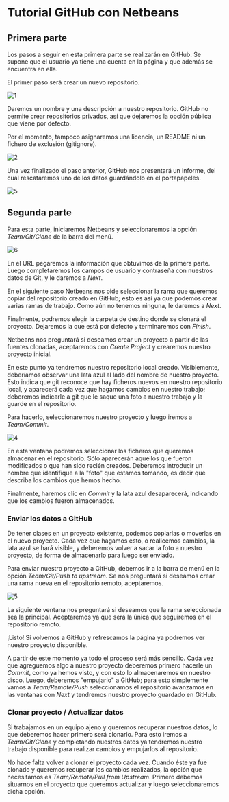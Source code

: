 # Tutorial GitHub con Netbeans

## Primera parte

Los pasos a seguir en esta primera parte se realizarán en GitHub.
Se supone que el usuario ya tiene una cuenta en la página y que
además se encuentra en ella.

El primer paso será crear un nuevo repositorio.

![1](http://imgur.com/AU6Tnz4)

Daremos un nombre y una descripción a nuestro repositorio.
GitHub no permite crear repositorios privados, así que
dejaremos la opción pública que viene por defecto.

Por el momento, tampoco asignaremos una licencia, un README
ni un fichero de exclusión (gitignore).

![2](http://imgur.com/LCbTz1O)

Una vez finalizado el paso anterior, GitHub nos presentará
un informe, del cual rescataremos uno de los datos guardándolo
en el portapapeles.

![5](http://imgur.com/BdDLq6I)

## Segunda parte

Para esta parte, iniciaremos Netbeans y seleccionaremos
la opción _Team/Git/Clone_ de la barra del menú.

![6](http://imgur.com/RHm8gRZ)

En el URL pegaremos la información que obtuvimos de la primera
parte. Luego completaremos los campos de usuario y contraseña
con nuestros datos de Git, y le daremos a _Next_.

En el siguiente paso Netbeans nos pide seleccionar la rama
que queremos copiar del repositorio creado en GitHub;
esto es así ya que podemos crear varias ramas de trabajo.
Como aún no tenemos ninguna, le daremos a _Next_.

Finalmente, podremos elegir la carpeta de destino donde
se clonará el proyecto. Dejaremos la que está por defecto y
terminaremos con _Finish_.

Netbeans nos preguntará si deseamos crear un proyecto
a partir de las fuentes clonadas, aceptaremos con
_Create Project_ y crearemos nuestro proyecto inicial.


En este punto ya tendremos nuestro repositorio local creado.
Visiblemente, deberíamos observar una lata azul al lado del
nombre de nuestro proyecto. Esto indica que git reconoce que
hay ficheros nuevos en nuestro repositorio local, y aparecerá
cada vez que hagamos cambios en nuestro trabajo; deberemos
indicarle a git que le saque una foto a nuestro trabajo y la
guarde en el repositorio.

Para hacerlo, seleccionaremos nuestro proyecto
y luego iremos a _Team/Commit_.

![4](http://imgur.com/0qBEUbS)

En esta ventana podremos seleccionar los ficheros que queremos
almacenar en el repositorio. Sólo aparecerán aquellos que fueron
modificados o que han sido recién creados. Deberemos introducir
un nombre que identifique a la "foto" que estamos tomando, es
decir que describa los cambios que hemos hecho.

Finalmente, haremos clic en _Commit_ y la lata azul desaparecerá,
indicando que los cambios fueron almacenados.

### Enviar los datos a GitHub

De tener clases en un proyecto existente, podemos copiarlas
o moverlas en el nuevo proyecto. Cada vez que hagamos esto,
o realicemos cambios, la lata azul se hará visible, y deberemos
volver a sacar la foto a nuestro proyecto, de forma de almacenarlo
para luego ser enviado.

Para enviar nuestro proyecto a GitHub, debemos ir a la barra
de menú en la opción _Team/Git/Push to upstream_. Se nos preguntará
si deseamos crear una rama nueva en el repositorio remoto, aceptaremos.

![5](http://imgur.com/Ggir7RP)

La siguiente ventana nos preguntará si deseamos que la rama
seleccionada sea la principal. Aceptaremos ya que será la única
que seguiremos en el repositorio remoto.

¡Listo! Si volvemos a GitHub y refrescamos la página
ya podremos ver nuestro proyecto disponible.

A partir de este momento ya todo el proceso será más sencillo.
Cada vez que agreguemos algo a nuestro proyecto deberemos primero
hacerle un _Commit_, como ya hemos visto, y con esto lo almacenaremos
en nuestro disco. Luego, deberemos "empujarlo" a GitHub; para esto
simplemente vamos a _Team/Remote/Push_ seleccionamos el repositorio
avanzamos en las ventanas con _Next_ y tendremos nuestro
proyecto guardado en GitHub.

### Clonar proyecto / Actualizar datos

Si trabajamos en un equipo ajeno y queremos recuperar nuestros
datos, lo que deberemos hacer primero será clonarlo. Para
esto iremos a _Team/Git/Clone_ y completando nuestros datos
ya tendremos nuestro trabajo disponible para realizar cambios
y empujarlos al repositorio.

No hace falta volver a clonar el proyecto cada vez. Cuando
éste ya fue clonado y queremos recuperar los cambios realizados,
la opción que necesitamos es _Team/Remote/Pull from Upstream_.
Primero debemos situarnos en el proyecto que queremos actualizar
y luego seleccionaremos dicha opción.
